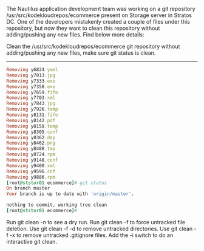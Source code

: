 The Nautilus application development team was working on a git repository /usr/src/kodekloudrepos/ecommerce present on Storage server in Stratos DC. One of the developers mistakenly created a couple of files under this repository, but now they want to clean this repository without adding/pushing any new files. Find below more details:



Clean the /usr/src/kodekloudrepos/ecommerce git repository without adding/pushing any new files, make sure git status is clean.

-----

```ruby
Removing y6824.yaml
Removing y7013.jpg
Removing y7333.exe
Removing y7358.exe
Removing y7659.fifo
Removing y7703.xml
Removing y7843.jpg
Removing y7926.temp
Removing y8131.fifo
Removing y8142.pdf
Removing y8158.temp
Removing y8305.conf
Removing y8362.dep
Removing y8462.png
Removing y8488.tmp
Removing y8724.rpm
Removing y9148.conf
Removing y9400.xml
Removing y9596.cnf
Removing y9886.rpm
[root@ststor01 ecommerce]# git status
On branch master
Your branch is up to date with 'origin/master'.

nothing to commit, working tree clean
[root@ststor01 ecommerce]# 
```

Run git clean -n to see a dry run.
Run git clean -f to force untracked file deletion.
Use git clean -f -d to remove untracked directories.
Use git clean -f -x to remove untracked .gitignore files.
Add the -i switch to do an interactive git clean.
